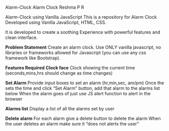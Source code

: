 Alarm-Clock
Alarm Clock Reshma P R

Alarm-Clock using Vanilla JavaScript
This is a repository for Alarm Clock Developed using Vanilla JavaScript, HTML, CSS.

It is developed to create a soothing Experience with powerful features and clean interface.

**Problem Statement**
Create an alarm clock. Use ONLY vanilla javascript, no libraries or frameworks allowed for Javascript (you can use any css framework like Bootstrap).

**Features Required**
**Clock face**
Clock showing the current time (seconds,mins,hrs should change as time changes)

**Set Alarm**
Provide input boxes to set an alarm (hr,min,sec, am/pm)
Once the sets the time and click “Set Alarm” button, add that alarm to the alarms list below
When the alarm goes of just use JS alert function to alert in the browser

**Alarms list**
Display a list of all the alarms set by user

**Delete alarm**
For each alarm give a delete button to delete the alarm
When the user deletes an alarm make sure it “does not alerts the user”
